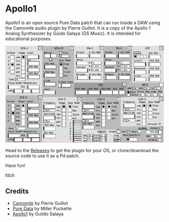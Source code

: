 # Apollo1

Apollo1 is an open source Pure Data patch that can run inside a DAW using the Camomile audio plugin by Pierre Guillot. It is a copy of the Apollo 1 Analog Synthesizer by Guido Salaya (GS Music). It is intended for educational purposes.

![Apollo1 Screenshot](Apollo1.png "Apollo1 Graphical Interface")

Head to the [Releases](https://github.com/fdch/Apollo1/releases) to get the plugin for your OS, or clone/download the source code to use it as a Pd patch.

Have fun!

fdch

## Credits

- [Camomile](https://github.com/pierreguillot/Camomile) by Pierre Guillot
- [Pure Data](http://msp.ucsd.edu/software.html) by Miller Puckette
- [Apollo1](https://www.gsmusic.com.ar/productos/apollo1-en.html) by Guildo Salaya



